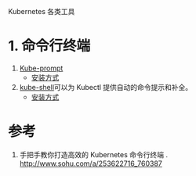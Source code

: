 Kubernetes 各类工具

# 1. 命令行终端
1. [Kube-prompt](https://github.com/c-bata/kube-prompt/) 
    - [安装方式](./install_kube-prompt.md)
1. [kube-shell](https://github.com/cloudnativelabs/kube-shell)可以为 Kubectl 提供自动的命令提示和补全。
    - [安装方式](./install_kube-shell.md)
    
# 参考
1. 手把手教你打造高效的 Kubernetes 命令行终端 . http://www.sohu.com/a/253622716_760387
